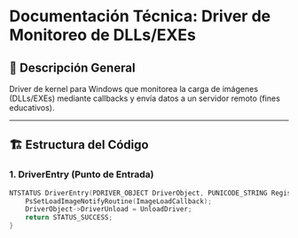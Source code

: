 # Documentación Técnica: Driver de Monitoreo de DLLs/EXEs

## 📌 Descripción General
Driver de kernel para Windows que monitorea la carga de imágenes (DLLs/EXEs) mediante callbacks y envía datos a un servidor remoto (fines educativos).

---

## 🏗️ Estructura del Código

### 1. **DriverEntry (Punto de Entrada)**
```c
NTSTATUS DriverEntry(PDRIVER_OBJECT DriverObject, PUNICODE_STRING RegistryPath) {
    PsSetLoadImageNotifyRoutine(ImageLoadCallback);
    DriverObject->DriverUnload = UnloadDriver;
    return STATUS_SUCCESS;
}

